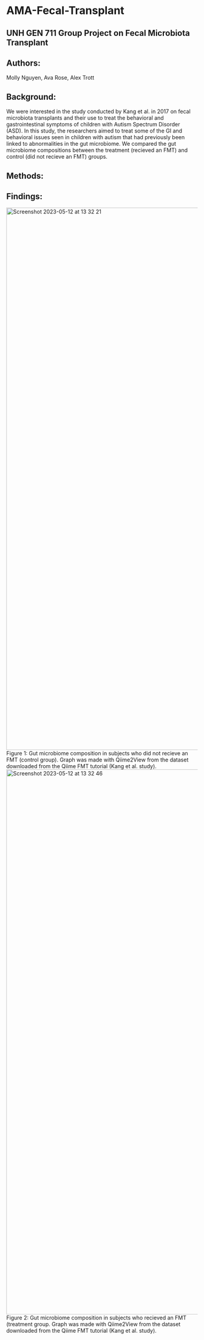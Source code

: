 # AMA-Fecal-Transplant

## UNH GEN 711 Group Project on Fecal Microbiota Transplant
## Authors: 
Molly Nguyen, Ava Rose, Alex Trott

## Background:
We were interested in the study conducted by Kang et al. in 2017 on fecal microbiota transplants and their use to treat the behavioral and gastrointestinal symptoms of children with Autism Spectrum Disorder (ASD). In this study, the researchers aimed to treat some of the GI and behavioral issues seen in children with autism that had previously been linked to abnormalities in the gut microbiome. We compared the gut microbiome compositions between the treatment (recieved an FMT) and control (did not recieve an FMT) groups. 

## Methods: 


## Findings: 

<img width="1428" alt="Screenshot 2023-05-12 at 13 32 21" src="https://github.com/atrott811/AMA-Fecal-Transplant/assets/130576641/ac0044d1-3abd-4367-aac6-4457ba3bc8a3">
Figure 1: Gut microbiome composition in subjects who did not recieve an FMT (control group). Graph was made with Qiime2View from the dataset downloaded from the Qiime FMT tutorial (Kang et al. study). 


<img width="1435" alt="Screenshot 2023-05-12 at 13 32 46" src="https://github.com/atrott811/AMA-Fecal-Transplant/assets/130576641/1108be53-2955-4b7f-89c6-ec9c8835e4f0">
Figure 2: Gut microbiome composition in subjects who recieved an FMT (treatment group. Graph was made with Qiime2View from the dataset downloaded from the Qiime FMT tutorial (Kang et al. study). 
